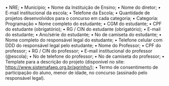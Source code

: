 • NRE;
• Município;
• Nome da Instituição de Ensino;
• Nome do diretor;
• E-mail institucional da escola;
• Telefone da Escola;
• Quantidade de projetos desenvolvidos para o concurso em cada categoria;
• Categoria: Programação
• Nome completo do estudante;
• CGM do estudante;
• CPF do estudante (obrigatório);
• RG / CIN do estudante (obrigatório);
• E-mail do estudante;
• Ano/série do estudante;
• No de camiseta do estudante;
• Nome completo do responsável legal do estudante;
• Telefone celular com DDD do responsável legal pelo estudante;
• Nome do Professor;
• CPF do professor;
• RG / CIN do professor;
• E-mail institucional do professor (@escola);
• No de telefone do professor;
• No de camiseta do professor;
• Template para a descrição do projeto (disponível no site: https://www.sistemafaep.org.br/agrinho/);
• Termo de consentimento de participação do aluno, menor de idade, no concurso (assinado pelo responsável
legal).
